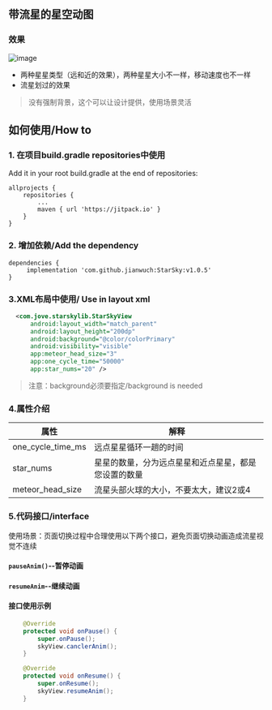 ## 带流星的星空动图
### 效果
![image](https://github.com/jianwuch/StarSky/blob/master/pictures/demo.gif?raw=true)
* 两种星星类型（远和近的效果），两种星星大小不一样，移动速度也不一样
* 流星划过的效果
>没有强制背景，这个可以让设计提供，使用场景灵活

## 如何使用/How to
### 1. 在项目build.gradle repositories中使用
Add it in your root build.gradle at the end of repositories:
```
allprojects {
    repositories {
        ...
        maven { url 'https://jitpack.io' }
    }
}
```
### 2. 增加依赖/Add the dependency
```
dependencies {
     implementation 'com.github.jianwuch:StarSky:v1.0.5'
}
```

### 3.XML布局中使用/ Use in layout xml
```xml
  <com.jove.starskylib.StarSkyView
      android:layout_width="match_parent"
      android:layout_height="200dp"
      android:background="@color/colorPrimary"
      android:visibility="visible"
      app:meteor_head_size="3"
      app:one_cycle_time="50000"
      app:star_nums="20" />
```
>注意：background必须要指定/background is needed

### 4.属性介绍
属性 | 解释
---|---
one_cycle_time_ms | 远点星星循环一趟的时间
star_nums | 星星的数量，分为远点星星和近点星星，都是您设置的数量
meteor_head_size | 流星头部火球的大小，不要太大，建议2或4

### 5.代码接口/interface
使用场景：页面切换过程中合理使用以下两个接口，避免页面切换动画造成流星视觉不连续
#### `pauseAnim()`--暂停动画
#### `resumeAnim`--继续动画
#### 接口使用示例
```java
    @Override
    protected void onPause() {
        super.onPause();
        skyView.canclerAnim();
    }

    @Override
    protected void onResume() {
        super.onResume();
        skyView.resumeAnim();
    }
```
